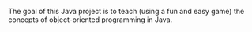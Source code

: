   The goal of this Java project is to teach (using a fun and easy game) the concepts of object-oriented programming in Java.
